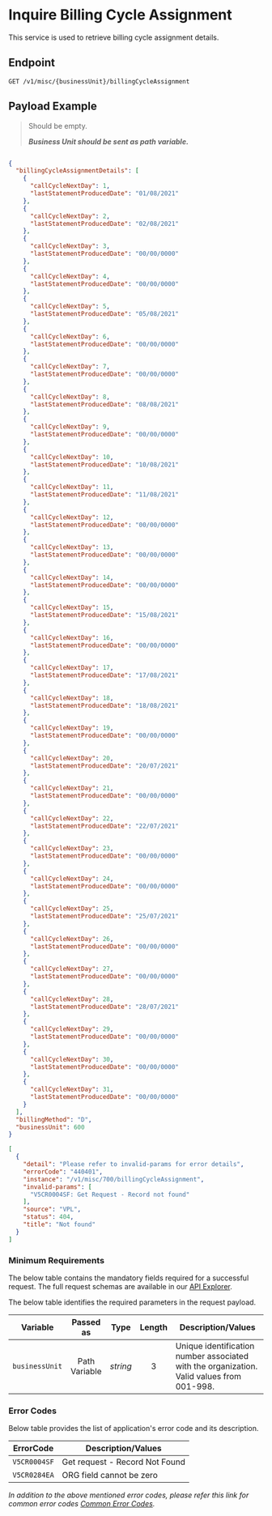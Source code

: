 # Inquire Billing Cycle Assignment

This service is used to retrieve billing cycle assignment details.

## Endpoint

`GET /v1/misc/{businessUnit}/billingCycleAssignment`

## Payload Example

<!--
type: tab
titles: Request, Response, Error
-->

>Should be empty. 
>
>***Business Unit should be sent as path variable.***


<!--
type: tab
-->

```json

{
  "billingCycleAssignmentDetails": [
    {
      "callCycleNextDay": 1,
      "lastStatementProducedDate": "01/08/2021"
    },
    {
      "callCycleNextDay": 2,
      "lastStatementProducedDate": "02/08/2021"
    },
    {
      "callCycleNextDay": 3,
      "lastStatementProducedDate": "00/00/0000"
    },
    {
      "callCycleNextDay": 4,
      "lastStatementProducedDate": "00/00/0000"
    },
    {
      "callCycleNextDay": 5,
      "lastStatementProducedDate": "05/08/2021"
    },
    {
      "callCycleNextDay": 6,
      "lastStatementProducedDate": "00/00/0000"
    },
    {
      "callCycleNextDay": 7,
      "lastStatementProducedDate": "00/00/0000"
    },
    {
      "callCycleNextDay": 8,
      "lastStatementProducedDate": "08/08/2021"
    },
    {
      "callCycleNextDay": 9,
      "lastStatementProducedDate": "00/00/0000"
    },
    {
      "callCycleNextDay": 10,
      "lastStatementProducedDate": "10/08/2021"
    },
    {
      "callCycleNextDay": 11,
      "lastStatementProducedDate": "11/08/2021"
    },
    {
      "callCycleNextDay": 12,
      "lastStatementProducedDate": "00/00/0000"
    },
    {
      "callCycleNextDay": 13,
      "lastStatementProducedDate": "00/00/0000"
    },
    {
      "callCycleNextDay": 14,
      "lastStatementProducedDate": "00/00/0000"
    },
    {
      "callCycleNextDay": 15,
      "lastStatementProducedDate": "15/08/2021"
    },
    {
      "callCycleNextDay": 16,
      "lastStatementProducedDate": "00/00/0000"
    },
    {
      "callCycleNextDay": 17,
      "lastStatementProducedDate": "17/08/2021"
    },
    {
      "callCycleNextDay": 18,
      "lastStatementProducedDate": "18/08/2021"
    },
    {
      "callCycleNextDay": 19,
      "lastStatementProducedDate": "00/00/0000"
    },
    {
      "callCycleNextDay": 20,
      "lastStatementProducedDate": "20/07/2021"
    },
    {
      "callCycleNextDay": 21,
      "lastStatementProducedDate": "00/00/0000"
    },
    {
      "callCycleNextDay": 22,
      "lastStatementProducedDate": "22/07/2021"
    },
    {
      "callCycleNextDay": 23,
      "lastStatementProducedDate": "00/00/0000"
    },
    {
      "callCycleNextDay": 24,
      "lastStatementProducedDate": "00/00/0000"
    },
    {
      "callCycleNextDay": 25,
      "lastStatementProducedDate": "25/07/2021"
    },
    {
      "callCycleNextDay": 26,
      "lastStatementProducedDate": "00/00/0000"
    },
    {
      "callCycleNextDay": 27,
      "lastStatementProducedDate": "00/00/0000"
    },
    {
      "callCycleNextDay": 28,
      "lastStatementProducedDate": "28/07/2021"
    },
    {
      "callCycleNextDay": 29,
      "lastStatementProducedDate": "00/00/0000"
    },
    {
      "callCycleNextDay": 30,
      "lastStatementProducedDate": "00/00/0000"
    },
    {
      "callCycleNextDay": 31,
      "lastStatementProducedDate": "00/00/0000"
    }
  ],
  "billingMethod": "D",
  "businessUnit": 600
}

```

<!--
type: tab
-->

```json
[
  {
    "detail": "Please refer to invalid-params for error details",
    "errorCode": "440401",
    "instance": "/v1/misc/700/billingCycleAssignment",
    "invalid-params": [
      "V5CR0004SF: Get Request - Record not found"
    ],
    "source": "VPL",
    "status": 404,
    "title": "Not found"
  }
]
```
<!-- type: tab-end -->

### Minimum Requirements

The below table contains the mandatory fields required for a successful request. The full request schemas are available in our [API Explorer](../api/?type=get&path=/v1/misc/{businessUnit}/billingCycleAssignment).

The below table identifies the required parameters in the request payload.

| Variable | Passed as | Type | Length | Description/Values |
| -------- | :-------: | :--: | :------------: | ------------------ |
| `businessUnit` | Path Variable | *string* | 3 | Unique identification number associated with the organization. Valid values from 001-998. | 


### Error Codes

Below table provides the list of application's error code and its description.

| ErrorCode |  Description/Values |
| --------  | ------------------ |
| `V5CR0004SF` | Get request - Record Not Found |
| `V5CR0284EA` | ORG field cannot be zero |

*In addition to the above mentioned error codes, please refer this link for common error codes [Common Error Codes](?path=docs/Common_Error_Code.md).*
